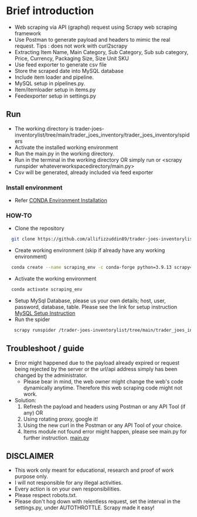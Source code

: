 # Brief introduction
- Web scraping via API (graphql) request using Scrapy web scraping framework
- Use Postman to generate payload and headers to mimic the real request. Tips : does not work with curl2scrapy
- Extracting Item Name, Main Category, Sub Category, Sub sub category, Price, Currency, Packaging Size, Size Unit SKU
- Use feed exporter to generate csv file
- Store the scraped date into MySQL database
- Include item loader and pipeline.
- MySQL setup in pipelines.py.
- Item/itemloader setup in items.py
- Feedexporter setup in settings.py

## Run
- The working directory is trader-joes-inventorylist/tree/main/trader_joes_inventory/trader_joes_inventory/spiders
- Activate the installed working environment
- Run the main.py in the working directory.
- Run <scrapy runspider main.py> in the terminal in the working directory
  OR simply run <scrapy crawl main.py> or <scrapy runspider whateverworkspacedirectory/main.py>
- Csv will be generated, already included via feed exporter

### Install environment
- Refer [CONDA Environment Installation](https://docs.anaconda.com/anaconda/install/)
 
### HOW-TO
- Clone the repository
```bash  
  git clone https://github.com/allifizzuddin89/trader-joes-inventorylist.git 
```
- Create working environment (skip if already have any working environment)
```bash
  conda create --name scraping_env -c conda-forge python=3.9.13 scrapy=2.7.1
```
- Activate the working environment
```bash
  conda activate scraping_env
```
- Setup MySql Database, please us your own details; host, user, password, database, table. Please see the link for setup instruction
[MySQL Setup Instruction](https://dev.mysql.com/doc/mysql-getting-started/en/)
 - Run the spider
 ```bash
    scrapy runspider /trader-joes-inventorylist/tree/main/trader_joes_inventory/trader_joes_inventory/spiders/main.py
 ```

## Troubleshoot / guide
- Error might happened due to the payload already expired or request being rejected by the server or the url/api address simply has been changed by the administrator.
  - Please bear in mind, the web owner might change the web's code dynamically anytime. Therefore this web scraping code might not work.
- Solution: 
  1. Refresh the payload and headers using Postman or any API Tool (if any) OR
  2. Using rotating proxy, google it!
  3. Using the new curl in the Postman or any API Tool of your choice.
  4. Items module not found error might happen, please see main.py for further instruction. [main.py](https://github.com/allifizzuddin89/trader-joes-inventorylist/blob/main/trader_joes_inventory/trader_joes_inventory/spiders/main.py)
  
## DISCLAIMER
- This work only meant for educational, research and proof of work purpose only. 
- I will not responsible for any illegal activities.
- Every action is on your own responsibilities.
- Please respect robots.txt.
- Please don't hog down with relentless request, set the interval in the settings.py, under AUTOTHROTTLE. Scrapy made it easy!
